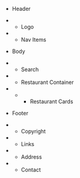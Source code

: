 - Header
- - Logo
- - Nav Items

- Body
- -  Search
- - Restaurant Container
- - - Restaurant Cards

- Footer
- - Copyright
- - Links
- - Address
- - Contact